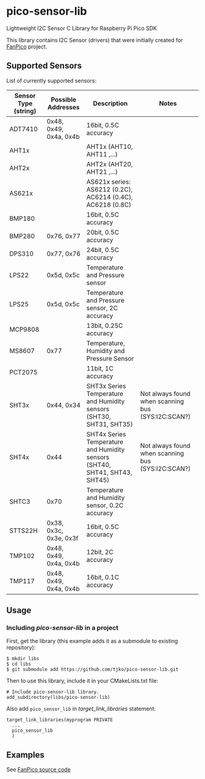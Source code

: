 # pico-sensor-lib
Lightweight I2C Sensor C Library for Raspberry Pi Pico SDK

This library contains I2C Sensor (drivers) that were initially created for
[FanPico](https://github.com/tjko/fanpico) project.

## Supported Sensors

List of currently supported sensors:

Sensor Type (string)|Possible Addresses|Description|Notes
--------------------|------------------|-----------|-----
ADT7410|0x48, 0x49, 0x4a, 0x4b|16bit, 0.5C accuracy
AHT1x||AHT1x (AHT10, AHT11 ,...)
AHT2x||AHT2x (AHT20, AHT21 ,...)
AS621x||AS621x series: AS6212 (0.2C), AC6214 (0.4C), AC6218 (0.8C)
BMP180||16bit, 0.5C accuracy
BMP280|0x76, 0x77|20bit, 0.5C accuracy
DPS310|0x77, 0x76|24bit, 0.5C accuracy
LPS22|0x5d, 0x5c|Temperature and Pressure sensor
LPS25|0x5d, 0x5c|Temperature and Pressure sensor, 2C accuracy
MCP9808||13bit, 0.25C accuracy
MS8607|0x77|Temperature, Humidity and Pressure Sensor
PCT2075||11bit, 1C accuracy
SHT3x|0x44, 0x34|SHT3x Series Temperature and Humidity sensors (SHT30, SHT31, SHT35)|Not always found when scanning bus (SYS:I2C:SCAN?)
SHT4x|0x44|SHT4x Series Temperature and Humidity sensors (SHT40, SHT41, SHT43, SHT45)|Not always found when scanning bus (SYS:I2C:SCAN?)
SHTC3|0x70|Temperature and Humidity sensor, 0.2C accuracy
STTS22H|0x38, 0x3c, 0x3e, 0x3f|16bit, 0.5C accuracy
TMP102|0x48, 0x49, 0x4a, 0x4b|12bit, 2C accuracy
TMP117|0x48, 0x49, 0x4a, 0x4b|16bit, 0.1C accuracy


## Usage

### Including _pico-sensor-lib_ in a project
First, get the library (this example adds it as a submodule to existing repository):

```
$ mkdir libs
$ cd libs
$ git submodule add https://github.com/tjko/pico-sensor-lib.git
```

Then to use this library, include it in your CMakeLists.txt file:
```
# Include pico-sensor-lib library.
add_subdirectory(libs/pico-sensor-lib)
```

Also add ```pico_sensor_lib``` in _target_link_libraries_ statement:
```
target_link_libraries(myprogram PRIVATE
  ...
  pico_sensor_lib
  )
```


## Examples

See [FanPico source code](https://github.com/tjko/fanpico/blob/main/src/i2c.c)

